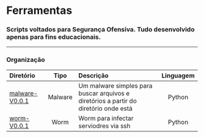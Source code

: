 # Ferramentas
### Scripts voltados para Segurança Ofensiva. Tudo desenvolvido apenas para fins educacionais.

---

### Organização

| Diretório | Tipo | Descrição | Linguagem |
| :-------- | :--: | :-------- | :-------: |
| [malware-V0.0.1](./malware-V0.0.1) | Malware | Um malware simples para buscar arquivos e diretórios a partir do diretório onde está | Python |
| [worm-V0.0.1](./worm-V0.0.1) | Worm | Worm para infectar serviodres via ssh | Python |

